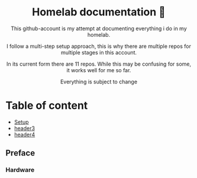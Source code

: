<div align="center">

# Homelab documentation :rocket:

This github-account is my attempt at documenting everything i do in my homelab.

I follow a multi-step setup approach, this is why there are multiple repos for multiple stages in this account.

In its current form there are 11 repos. While this may be confusing for some, it works well for me so far.

Everything is subject to change

</div>

# Table of content
- [Setup](#header-2)
- [header3](#header-3)
- [header4](#header-4)

## Preface

### Hardware
